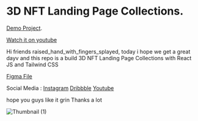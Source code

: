 # 3D NFT Landing Page Collections.

[Demo Project](https://3d-nft.netlify.app/).

[Watch it on youtube](https://youtu.be/Oe7MWQ0-kfA)

Hi friends raised_hand_with_fingers_splayed, today i hope we get a great dayv and this repo is a build 3D NFT Landing Page Collections with React JS and Tailwind CSS

[Figma File](https://www.figma.com/community/file/1121655354645544040)

Social Media :
[Instagram](https://www.instagram.com/bedddev/)
[Dribbble](https://dribbble.com/bedddev)
[Youtube](https://www.youtube.com/channel/UC_XQkWu_EPqam4vHdvh058A)

hope you guys like it grin
Thanks a lot

![Thumbnail (1)](https://user-images.githubusercontent.com/78606852/175220220-10d433dc-a6cc-4380-a827-0a9da1bbfe74.png)
